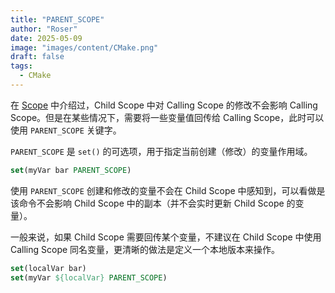 ```yaml
---
title: "PARENT_SCOPE"
author: "Roser"
date: 2025-05-09
image: "images/content/CMake.png"
draft: false
tags:
  - CMake
---
```

在 [Scope](../Scope) 中介绍过，Child Scope 中对 Calling Scope 的修改不会影响 Calling Scope。但是在某些情况下，需要将一些变量值回传给 Calling Scope，此时可以使用 `PARENT_SCOPE` 关键字。

`PARENT_SCOPE` 是 `set()` 的可选项，用于指定当前创建（修改）的变量作用域。

```cmake
set(myVar bar PARENT_SCOPE)
```

使用 `PARENT_SCOPE` 创建和修改的变量不会在 Child Scope 中感知到，可以看做是该命令不会影响 Child Scope 中的副本（并不会实时更新 Child Scope 的变量）。

一般来说，如果 Child Scope 需要回传某个变量，不建议在 Child Scope 中使用 Calling Scope 同名变量，更清晰的做法是定义一个本地版本来操作。

```cmake
set(localVar bar)
set(myVar ${localVar} PARENT_SCOPE)
```
